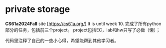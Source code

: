 # private storage
**CS61a2024Fall**
site [https://cs61a.org/]
It is until week 10.
完成了所有python部分的任务，包括前三个project。
project包括EC，lab和hw只写了必做（懒）；

代码里注释了自己的一些小心得，希望能帮到其他学习者。
